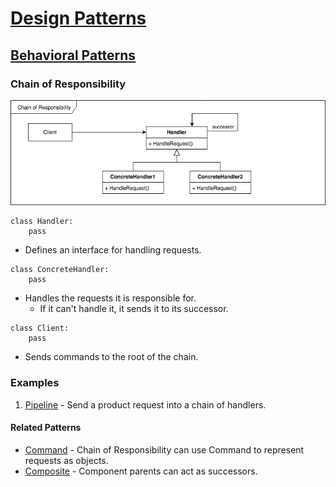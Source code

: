 # [Design Patterns](../../README.md)
## [Behavioral Patterns](../../../readmes/behavioral.md)
### Chain of Responsibility

![Memento](../../../uml/chain.png)

```
class Handler:
    pass
```
* Defines an interface for handling requests.

```
class ConcreteHandler:
    pass
```
* Handles the requests it is responsible for.
  * If it can't handle it, it sends it to its successor.

```
class Client:
    pass
```
* Sends commands to the root of the chain.

### Examples
1. [Pipeline](./pipeline.py) - Send a product request into a chain of handlers.

#### Related Patterns
* [Command](../command) - Chain of Responsibility can use Command to represent requests as objects.
* [Composite](../composite) - Component parents can act as successors.
